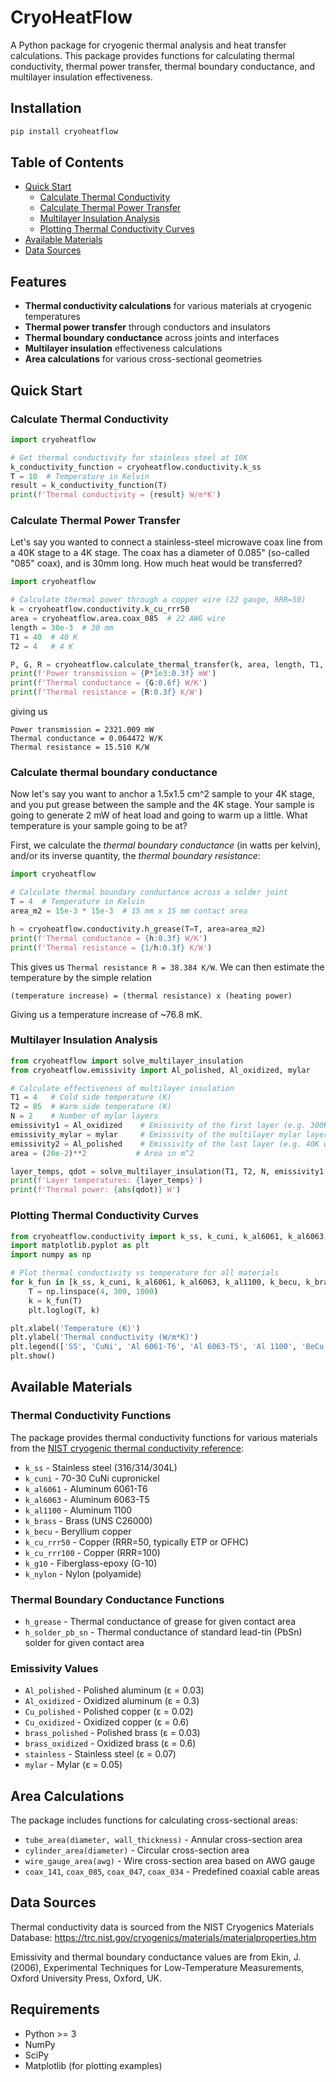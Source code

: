 # CryoHeatFlow

A Python package for cryogenic thermal analysis and heat transfer calculations. This package provides functions for calculating thermal conductivity, thermal power transfer, thermal boundary conductance, and multilayer insulation effectiveness.

## Installation

```bash
pip install cryoheatflow
```

## Table of Contents

- [Quick Start](#quick-start)
  - [Calculate Thermal Conductivity](#calculate-thermal-conductivity)
  - [Calculate Thermal Power Transfer](#calculate-thermal-power-transfer)
  - [Multilayer Insulation Analysis](#multilayer-insulation-analysis)
  - [Plotting Thermal Conductivity Curves](#plotting-thermal-conductivity-curves)
- [Available Materials](#available-materials)
- [Data Sources](#data-sources)


## Features

- **Thermal conductivity calculations** for various materials at cryogenic temperatures
- **Thermal power transfer** through conductors and insulators
- **Thermal boundary conductance** across joints and interfaces
- **Multilayer insulation** effectiveness calculations
- **Area calculations** for various cross-sectional geometries

## Quick Start

### Calculate Thermal Conductivity

```python
import cryoheatflow

# Get thermal conductivity for stainless steel at 10K
k_conductivity_function = cryoheatflow.conductivity.k_ss
T = 10  # Temperature in Kelvin
result = k_conductivity_function(T)
print(f'Thermal conductivity = {result} W/m*K')
```

### Calculate Thermal Power Transfer

Let's say you wanted to connect a stainless-steel microwave coax line from a 40K stage to a 4K stage. The coax has a diameter of 0.085" (so-called "085" coax), and is 30mm long.  How much heat would be transferred?  

```python
import cryoheatflow

# Calculate thermal power through a copper wire (22 gauge, RRR=50)
k = cryoheatflow.conductivity.k_cu_rrr50
area = cryoheatflow.area.coax_085  # 22 AWG wire
length = 30e-3  # 30 mm
T1 = 40  # 40 K 
T2 = 4   # 4 K

P, G, R = cryoheatflow.calculate_thermal_transfer(k, area, length, T1, T2)
print(f'Power transmission = {P*1e3:0.3f} mW')
print(f'Thermal conductance = {G:0.6f} W/K')
print(f'Thermal resistance = {R:0.3f} K/W')
```

giving us

```
Power transmission = 2321.009 mW
Thermal conductance = 0.064472 W/K
Thermal resistance = 15.510 K/W
```

### Calculate thermal boundary conductance

Now let's say you want to anchor a 1.5x1.5 cm^2 sample to your 4K stage, and you put grease between the sample and the 4K stage.  Your sample is going to generate 2 mW of heat load and going to warm up a little.  What temperature is your sample going to be at?

First, we calculate the *thermal boundary conductance* (in watts per kelvin), and/or its inverse quantity, the *thermal boundary resistance*:

```python
import cryoheatflow

# Calculate thermal boundary conductance across a solder joint
T = 4  # Temperature in Kelvin
area_m2 = 15e-3 * 15e-3  # 15 mm x 15 mm contact area

h = cryoheatflow.conductivity.h_grease(T=T, area=area_m2)
print(f'Thermal conductance = {h:0.3f} W/K')
print(f'Thermal resistance = {1/h:0.3f} K/W')
```

This gives us `Thermal resistance R = 38.384 K/W`.  We can then estimate the temperature by the simple relation 

`(temperature increase) = (thermal resistance) x (heating power)`

Giving us a temperature increase of ~76.8 mK. 
 

### Multilayer Insulation Analysis

```python
from cryoheatflow import solve_multilayer_insulation
from cryoheatflow.emissivity import Al_polished, Al_oxidized, mylar

# Calculate effectiveness of multilayer insulation
T1 = 4   # Cold side temperature (K)
T2 = 85  # Warm side temperature (K)
N = 2    # Number of mylar layers
emissivity1 = Al_oxidized    # Emissivity of the first layer (e.g. 300K walls)
emissivity_mylar = mylar     # Emissivity of the multilayer mylar layers
emissivity2 = Al_polished    # Emissivity of the last layer (e.g. 40K walls)
area = (20e-2)**2           # Area in m^2

layer_temps, qdot = solve_multilayer_insulation(T1, T2, N, emissivity1, emissivity_mylar, emissivity2, area)
print(f'Layer temperatures: {layer_temps}')
print(f'Thermal power: {abs(qdot)} W')
```


### Plotting Thermal Conductivity Curves

```python
from cryoheatflow.conductivity import k_ss, k_cuni, k_al6061, k_al6063, k_al1100, k_becu, k_brass, k_cu_rrr50, k_cu_rrr100, k_g10, k_nylon
import matplotlib.pyplot as plt
import numpy as np

# Plot thermal conductivity vs temperature for all materials
for k_fun in [k_ss, k_cuni, k_al6061, k_al6063, k_al1100, k_becu, k_brass, k_cu_rrr50, k_cu_rrr100, k_g10, k_nylon]:
    T = np.linspace(4, 300, 1000)
    k = k_fun(T)
    plt.loglog(T, k)

plt.xlabel('Temperature (K)')
plt.ylabel('Thermal conductivity (W/m*K)')
plt.legend(['SS', 'CuNi', 'Al 6061-T6', 'Al 6063-T5', 'Al 1100', 'BeCu', 'Brass', 'Cu (RRR=50)', 'Cu (RRR=100)', 'G10', 'Nylon'], loc='lower right')
plt.show()
```

## Available Materials

### Thermal Conductivity Functions

The package provides thermal conductivity functions for various materials from the [NIST cryogenic thermal conductivity reference](https://trc.nist.gov/cryogenics/materials/materialproperties.htm):

- `k_ss` - Stainless steel (316/314/304L)
- `k_cuni` - 70-30 CuNi cupronickel
- `k_al6061` - Aluminum 6061-T6
- `k_al6063` - Aluminum 6063-T5
- `k_al1100` - Aluminum 1100
- `k_brass` - Brass (UNS C26000)
- `k_becu` - Beryllium copper
- `k_cu_rrr50` - Copper (RRR=50, typically ETP or OFHC)
- `k_cu_rrr100` - Copper (RRR=100)
- `k_g10` - Fiberglass-epoxy (G-10)
- `k_nylon` - Nylon (polyamide)

### Thermal Boundary Conductance Functions

- `h_grease` - Thermal conductance of grease for given contact area
- `h_solder_pb_sn` - Thermal conductance of standard lead-tin (PbSn) solder for given contact area

### Emissivity Values

- `Al_polished` - Polished aluminum (ε = 0.03)
- `Al_oxidized` - Oxidized aluminum (ε = 0.3)
- `Cu_polished` - Polished copper (ε = 0.02)
- `Cu_oxidized` - Oxidized copper (ε = 0.6)
- `brass_polished` - Polished brass (ε = 0.03)
- `brass_oxidized` - Oxidized brass (ε = 0.6)
- `stainless` - Stainless steel (ε = 0.07)
- `mylar` - Mylar (ε = 0.05)


## Area Calculations

The package includes functions for calculating cross-sectional areas:

- `tube_area(diameter, wall_thickness)` - Annular cross-section area
- `cylinder_area(diameter)` - Circular cross-section area
- `wire_gauge_area(awg)` - Wire cross-section area based on AWG gauge
- `coax_141`, `coax_085`, `coax_047`, `coax_034` - Predefined coaxial cable areas

## Data Sources

Thermal conductivity data is sourced from the NIST Cryogenics Materials Database:
https://trc.nist.gov/cryogenics/materials/materialproperties.htm

Emissivity and thermal boundary conductance values are from Ekin, J. (2006), Experimental Techniques for Low-Temperature Measurements, Oxford University Press, Oxford, UK.

## Requirements

- Python >= 3
- NumPy
- SciPy
- Matplotlib (for plotting examples)
